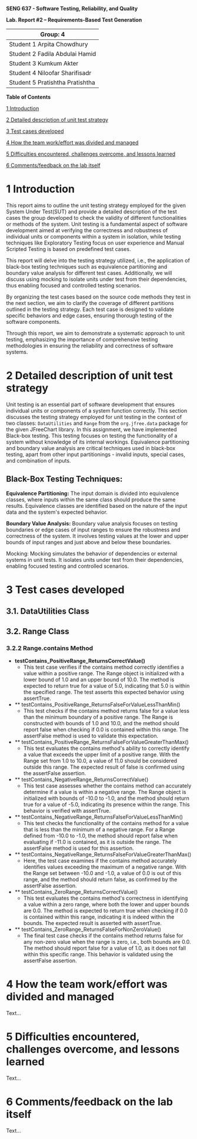 **SENG 637 - Software Testing, Reliability, and Quality**

**Lab. Report \#2 – Requirements-Based Test Generation**

| Group: 4      |
|-----------------|
| Student 1 Arpita Chowdhury                |   
| Student 2 Fadila Abdulai Hamid             |   
| Student 3 Kumkum Akter             |   
| Student 4 Niloofar Sharifisadr              |
| Student 5 Pratishtha Pratishtha |  

**Table of Contents**

[1 Introduction	](#intro)

[2 Detailed description of unit test strategy](#hld)

[3 Test cases developed](#evm)

[4 How the team work/effort was divided and managed](#peer)

[5 Difficulties encountered, challenges overcome, and lessons learned](#team)

[6 Comments/feedback on the lab itself](#diff)

# 1 Introduction <a name="intro"></a>

This report aims to outline the unit testing strategy employed for the given System Under Test(SUT) and provide a detailed description of the test cases the group developed to check the validity of different functionalities or methods of the system. Unit testing is a fundamental aspect of software development aimed at verifying the correctness and robustness of individual units or components within a system in isolation, while testing techniques like Exploratory Testing focus on user experience and Manual Scripted Testing is based on predefined test cases.

This report will delve into the testing strategy utilized, i.e., the application of black-box testing techniques such as equivalence partitioning and boundary value analysis for different test cases. Additionally, we will discuss using mocking to isolate units under test from their dependencies, thus enabling focused and controlled testing scenarios.

By organizing the test cases based on the source code methods they test in the next section, we aim to clarify the coverage of different partitions outlined in the testing strategy. Each test case is designed to validate specific behaviors and edge cases, ensuring thorough testing of the software components.

Through this report, we aim to demonstrate a systematic approach to unit testing, emphasizing the importance of comprehensive testing methodologies in ensuring the reliability and correctness of software systems.

# 2 Detailed description of unit test strategy <a name="hld"></a>

Unit testing is an essential part of software development that ensures individual units or components of a system function correctly. This section discusses the testing strategy employed for unit testing in the context of two classes: `DataUtilities` and `Range` from the `org.jfree.data` package for the given JFreeChart library. In this assignment, we have implemented Black-box testing. This testing focuses on testing the functionality of a system without knowledge of its internal workings. Equivalence partitioning and boundary value analysis are critical techniques used in black-box testing, apart from other input partitionings - invalid inputs, special cases, and combination of inputs.

## **Black-Box Testing Techniques:**

**Equivalence Partitioning:** The input domain is divided into equivalence classes, where inputs within the same class should produce the same results. Equivalence classes are identified based on the nature of the input data and the system's expected behavior.

**Boundary Value Analysis:** Boundary value analysis focuses on testing boundaries or edge cases of input ranges to ensure the robustness and correctness of the system. It involves testing values at the lower and upper bounds of input ranges and just above and below these boundaries.

Mocking:
Mocking simulates the behavior of dependencies or external systems in unit tests. It isolates units under test from their dependencies, enabling focused testing and controlled scenarios.

# 3 Test cases developed <a name="evm"></a>

## 3.1. DataUtilities Class
## 3.2. Range Class
### 3.2.2 Range.contains Method
- **testContains_PositiveRange_ReturnsCorrectValue()**
  - This test case verifies if the contains method correctly identifies a value within a positive range. The Range object is initialized with a lower bound of 1.0 and an upper bound of 10.0. The method is expected to return true for     a value of 5.0, indicating that 5.0 is within the specified range. The test asserts this expected behavior using assertTrue.
- ** testContains_PositiveRange_ReturnsFalseForValueLessThanMin()
  - This test checks if the contains method returns false for a value less than the minimum boundary of a positive range. The Range is constructed with bounds of 1.0 and 10.0, and the method should report false when checking if 0.0     is contained within this range. The assertFalse method is used to validate this expectation.
- ** testContains_PositiveRange_ReturnsFalseForValueGreaterThanMax()
  - This test evaluates the contains method's ability to correctly identify a value that exceeds the upper limit of a positive range. With the Range set from 1.0 to 10.0, a value of 11.0 should be considered outside this range. The     expected result of false is confirmed using the assertFalse assertion.
- ** testContains_NegativeRange_ReturnsCorrectValue()
  - This test case assesses whether the contains method can accurately determine if a value is within a negative range. The Range object is initialized with bounds of -10.0 to -1.0, and the method should return true for a value of       -5.0, indicating its presence within the range. This behavior is verified with assertTrue.
- ** testContains_NegativeRange_ReturnsFalseForValueLessThanMin()
  - This test checks the functionality of the contains method for a value that is less than the minimum of a negative range. For a Range defined from -10.0 to -1.0, the method should report false when evaluating if -11.0 is              contained, as it is outside the range. The assertFalse method is used for this assertion.
- ** testContains_NegativeRange_ReturnsFalseForValueGreaterThanMax()
  - Here, the test case examines if the contains method accurately identifies values exceeding the maximum of a negative range. With the Range set between -10.0 and -1.0, a value of 0.0 is out of this range, and the method should       return false, as confirmed by the assertFalse assertion.
- ** testContains_ZeroRange_ReturnsCorrectValue()
  - This test evaluates the contains method's correctness in identifying a value within a zero range, where both the lower and upper bounds are 0.0. The method is expected to return true when checking if 0.0 is contained within this     range, indicating it is indeed within the bounds. The expected result is asserted with assertTrue.
- ** testContains_ZeroRange_ReturnsFalseForNonZeroValue()
  - The final test case checks if the contains method returns false for any non-zero value when the range is zero, i.e., both bounds are 0.0. The method should report false for a value of 1.0, as it does not fall within this specific   range. This behavior is validated using the assertFalse assertion.


# 4 How the team work/effort was divided and managed <a name="peer"></a>

Text…

# 5 Difficulties encountered, challenges overcome, and lessons learned <a name="team"></a>

Text…

# 6 Comments/feedback on the lab itself <a name="diff"></a>

Text…
